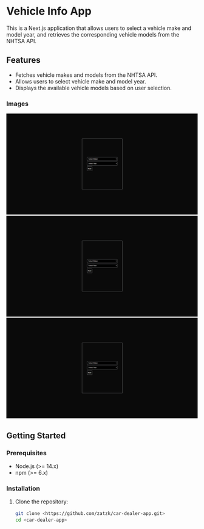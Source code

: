 # Vehicle Info App

This is a Next.js application that allows users to select a vehicle make and model year, and retrieves the corresponding vehicle models from the NHTSA API.

## Features

- Fetches vehicle makes and models from the NHTSA API.
- Allows users to select vehicle make and model year.
- Displays the available vehicle models based on user selection.

### Images

![Screenshot 1](/public/Screenshot1.png)
![Screenshot 2](/public/Screenshot1.png)
![Screenshot 3](/public/Screenshot1.png)

## Getting Started

### Prerequisites

- Node.js (>= 14.x)
- npm (>= 6.x)

### Installation

1. Clone the repository:
   ```bash
   git clone <https://github.com/zatzk/car-dealer-app.git>
   cd <car-dealer-app>
